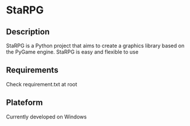 # StaRPG


## Description 

StaRPG is a Python project that aims to create a graphics library based on the PyGame engine. StaRPG is easy and flexible to use

## Requirements

Check requirement.txt at root

## Plateform

Currently developed on Windows
